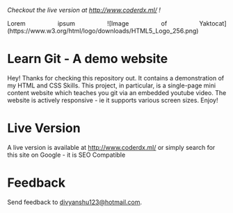 *Checkout the live version at http://www.coderdx.ml/ !*


<p align="justify">
  Lorem ipsum
![Image of Yaktocat](https://www.w3.org/html/logo/downloads/HTML5_Logo_256.png)
</p>

# Learn Git - A demo website
Hey! Thanks for checking this repository out. It contains a demonstration of my HTML and CSS Skills. This project, in particular, is a single-page mini content website which teaches you git via an embedded youtube video. The website is actively responsive - ie it supports various screen sizes. Enjoy!
# Live Version
A live version is available at http://www.coderdx.ml/ or simply search for this site on Google - it is SEO Compatible

# Feedback

Send feedback to divyanshu123@hotmail.com.
